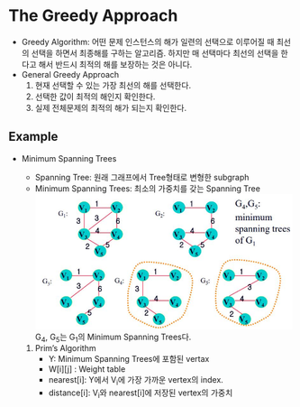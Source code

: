# The Greedy Approach

- Greedy Algorithm: 어떤 문제 인스턴스의 해가 일련의 선택으로 이루어질 때 최선의 선택을 하면서 최종해를 구하는 알고리즘. 하지만 매 선택마다 최선의 선택을 한다고 해서 반드시 최적의 해를 보장하는 것은 아니다.
- General Greedy Approach
  1. 현재 선택할 수 있는 가장 최선의 해를 선택한다.
  2. 선택한 값이 최적의 해인지 확인한다.
  3. 실제 전체문제의 최적의 해가 되는지 확인한다.

## Example

- Minimum Spanning Trees

  - Spanning Tree: 원래 그래프에서 Tree형태로 변형한 subgraph
  - Minimum Spanning Trees: 최소의 가중치를 갖는 Spanning Tree
    ![](./img/spanning.JPG)
    G<sub>4</sub>, G<sub>5</sub>는 G<sub>1</sub>의 Minimum Spanning Trees다.

  1. Prim’s Algorithm
     - Y: Minimum Spanning Trees에 포함된 vertax
     - W[i][j] : Weight table
     - nearest[i]: Y에서 V<sub>i</sub>에 가장 가까운 vertex의 index.
     - distance[i]: V<sub>i</sub>와 nearest[i]에 저장된 vertex의 가중치
